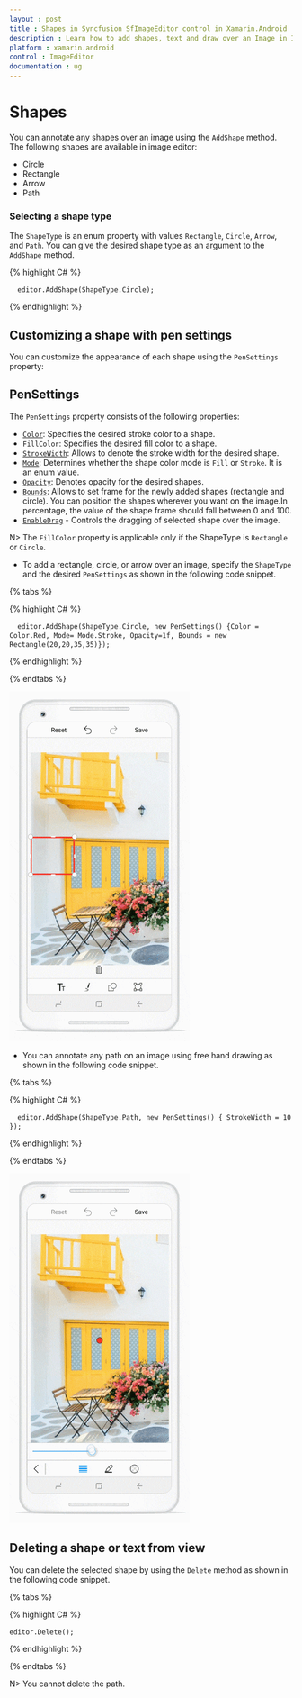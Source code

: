 ```yaml
---
layout : post
title : Shapes in Syncfusion SfImageEditor control in Xamarin.Android
description : Learn how to add shapes, text and draw over an Image in ImageEditor for Xamarin.Android
platform : xamarin.android
control : ImageEditor
documentation : ug
---
```


# Shapes

You can annotate any shapes over an image using the `AddShape` method. The following shapes are available in image editor:

* Circle
* Rectangle
* Arrow
* Path

### Selecting a shape type

The `ShapeType` is an enum property with values `Rectangle`, `Circle`, `Arrow`, and `Path`. You can give the desired shape type as an argument to the `AddShape` method.

{% highlight C# %}

      editor.AddShape(ShapeType.Circle);

{% endhighlight %}

## Customizing a shape with pen settings

You can customize the appearance of each shape using the `PenSettings` property:

## PenSettings

The `PenSettings` property consists of the following properties:

* [`Color`](https://help.syncfusion.com/cr/xamarin-android/Syncfusion.SfImageEditor.Android.PenSettings.html#Syncfusion_SfImageEditor_Android_PenSettings_Color): Specifies the desired stroke color to a shape.
* `FillColor`: Specifies the desired fill color to a shape.
* [`StrokeWidth`](https://help.syncfusion.com/cr/xamarin-android/Syncfusion.SfImageEditor.Android.PenSettings.html#Syncfusion_SfImageEditor_Android_PenSettings_StrokeWidth): Allows to denote the stroke width for the desired shape.
* [`Mode`](https://help.syncfusion.com/cr/xamarin-android/Syncfusion.SfImageEditor.Android.PenSettings.html#Syncfusion_SfImageEditor_Android_PenSettings_Mode): Determines whether the shape color mode is `Fill` or `Stroke`. It is an enum value.
* [`Opacity`](https://help.syncfusion.com/cr/xamarin-android/Syncfusion.SfImageEditor.Android.PenSettings.html#Syncfusion_SfImageEditor_Android_PenSettings_Opacity): Denotes opacity for the desired shapes.
* [`Bounds`](https://help.syncfusion.com/cr/xamarin-android/Syncfusion.SfImageEditor.Android.PenSettings.html#Syncfusion_SfImageEditor_Android_PenSettings_Bounds): Allows to set frame for the newly added shapes (rectangle and circle). You can position the shapes wherever you want on the image.In percentage, the value of the shape frame should fall between 0 and 100.
* [`EnableDrag`](https://help.syncfusion.com/cr/xamarin-android/Syncfusion.SfImageEditor.Android.PenSettings.html#Syncfusion_SfImageEditor_Android_PenSettings_EnableDrag) - Controls the dragging of selected shape over the image.

N> The `FillColor` property is applicable only if the ShapeType is `Rectangle` or `Circle`.

* To add a rectangle, circle, or arrow over an image, specify the `ShapeType` and the desired `PenSettings` as shown in the following code snippet.

{% tabs %}

{% highlight C# %}

      editor.AddShape(ShapeType.Circle, new PenSettings() {Color = Color.Red, Mode= Mode.Stroke, Opacity=1f, Bounds = new Rectangle(20,20,35,35)});

{% endhighlight %}

{% endtabs %}

![SfImageEditor](ImageEditor_images/Shapes.gif)

* You can annotate any path on an image using free hand drawing as shown in the following code snippet.

{% tabs %}

{% highlight C# %}

      editor.AddShape(ShapeType.Path, new PenSettings() { StrokeWidth = 10 });

{% endhighlight %}

{% endtabs %}

![SfImageEditor](ImageEditor_images/path.gif)

## Deleting a shape or text from view

You can delete the selected shape by using the `Delete` method as shown in the following code snippet.


{% tabs %}

{% highlight C# %}

    editor.Delete();

{% endhighlight %}

{% endtabs %}

N> You cannot delete the path.
